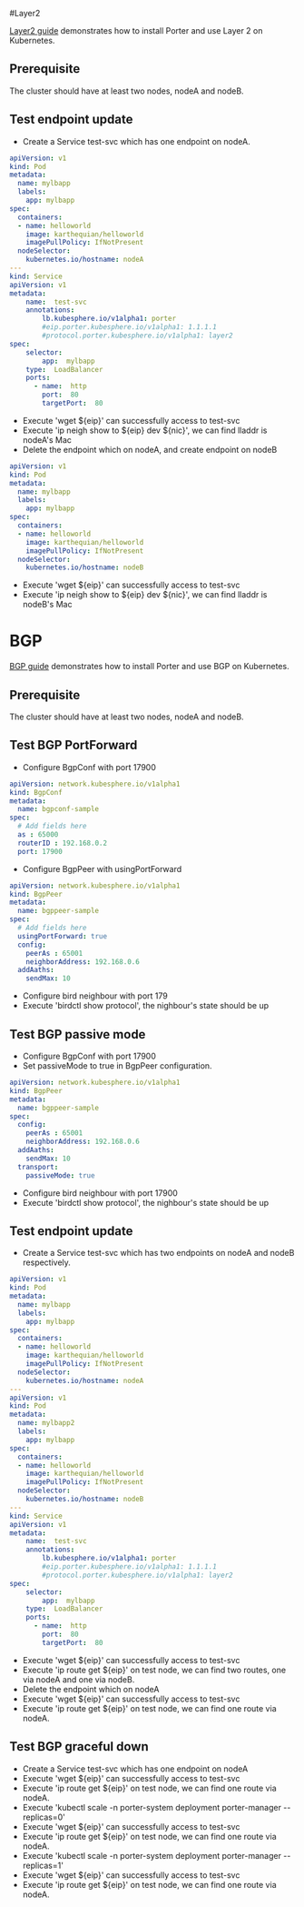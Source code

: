 #Layer2

[Layer2 guide](layer2.md) demonstrates how to install Porter and use Layer 2 on Kubernetes.

## Prerequisite

The cluster should have at least two nodes, nodeA and nodeB.

## Test endpoint update

- Create a Service test-svc which has one endpoint on nodeA.
```yaml
apiVersion: v1
kind: Pod
metadata:
  name: mylbapp
  labels:
    app: mylbapp
spec:
  containers:
  - name: helloworld
    image: karthequian/helloworld
    imagePullPolicy: IfNotPresent
  nodeSelector:
    kubernetes.io/hostname: nodeA
---
kind: Service
apiVersion: v1
metadata:
    name:  test-svc
    annotations:
        lb.kubesphere.io/v1alpha1: porter
        #eip.porter.kubesphere.io/v1alpha1: 1.1.1.1 
        #protocol.porter.kubesphere.io/v1alpha1: layer2 
spec:
    selector:
        app:  mylbapp
    type:  LoadBalancer 
    ports:
      - name:  http
        port:  80
        targetPort:  80
```

- Execute 'wget ${eip}' can successfully access to test-svc
- Execute 'ip neigh  show to ${eip} dev ${nic}', we can find lladdr is nodeA's Mac
- Delete the endpoint which on nodeA, and create endpoint on nodeB
```yaml
apiVersion: v1
kind: Pod
metadata:
  name: mylbapp
  labels:
    app: mylbapp
spec:
  containers:
  - name: helloworld
    image: karthequian/helloworld
    imagePullPolicy: IfNotPresent
  nodeSelector:
    kubernetes.io/hostname: nodeB
```
- Execute 'wget ${eip}' can successfully access to test-svc
- Execute 'ip neigh show to ${eip} dev ${nic}', we can find lladdr is nodeB's Mac

# BGP

[BGP guide](simulate_with_bird.md) demonstrates how to install Porter and use BGP on Kubernetes.

## Prerequisite

The cluster should have at least two nodes, nodeA and nodeB.

## Test BGP PortForward
- Configure BgpConf with port 17900
```yaml
apiVersion: network.kubesphere.io/v1alpha1
kind: BgpConf
metadata:
  name: bgpconf-sample
spec:
  # Add fields here
  as : 65000
  routerID : 192.168.0.2
  port: 17900
```
- Configure BgpPeer with usingPortForward
```yaml
apiVersion: network.kubesphere.io/v1alpha1
kind: BgpPeer
metadata:
  name: bgppeer-sample
spec:
  # Add fields here
  usingPortForward: true
  config:
    peerAs : 65001
    neighborAddress: 192.168.0.6
  addAaths:
    sendMax: 10
```
- Configure bird  neighbour  with port 179
- Execute 'birdctl show protocol', the nighbour's state should be up

## Test BGP passive mode
- Configure BgpConf with port 17900
- Set passiveMode to true in BgpPeer configuration.
```yaml
apiVersion: network.kubesphere.io/v1alpha1
kind: BgpPeer
metadata:
  name: bgppeer-sample
spec:
  config:
    peerAs : 65001
    neighborAddress: 192.168.0.6
  addAaths:
    sendMax: 10
  transport:
    passiveMode: true
```
- Configure bird neighbour with port 17900
- Execute 'birdctl show protocol', the nighbour's state should be up

## Test endpoint update
- Create a Service test-svc which has two endpoints on nodeA and nodeB respectively.
```yaml
apiVersion: v1
kind: Pod
metadata:
  name: mylbapp
  labels:
    app: mylbapp
spec:
  containers:
  - name: helloworld
    image: karthequian/helloworld
    imagePullPolicy: IfNotPresent
  nodeSelector:
    kubernetes.io/hostname: nodeA
---
apiVersion: v1
kind: Pod
metadata:
  name: mylbapp2
  labels:
    app: mylbapp
spec:
  containers:
  - name: helloworld
    image: karthequian/helloworld
    imagePullPolicy: IfNotPresent
  nodeSelector:
    kubernetes.io/hostname: nodeB
---
kind: Service
apiVersion: v1
metadata:
    name:  test-svc
    annotations:
        lb.kubesphere.io/v1alpha1: porter
        #eip.porter.kubesphere.io/v1alpha1: 1.1.1.1 
        #protocol.porter.kubesphere.io/v1alpha1: layer2 
spec:
    selector:
        app:  mylbapp
    type:  LoadBalancer 
    ports:
      - name:  http
        port:  80
        targetPort:  80
```
- Execute 'wget ${eip}' can successfully access to test-svc
- Execute 'ip route get ${eip}' on test node, we can find two routes, one via nodeA and one via nodeB.
- Delete the endpoint which on nodeA
- Execute 'wget ${eip}' can successfully access to test-svc
- Execute 'ip route get ${eip}' on test node, we can find one route via nodeA.

## Test BGP graceful down
- Create a Service test-svc which has one endpoint on nodeA
- Execute 'wget ${eip}' can successfully access to test-svc 
- Execute 'ip route get ${eip}' on test node, we can find one route via nodeA.
- Execute 'kubectl scale -n porter-system deployment porter-manager  --replicas=0'
- Execute 'wget ${eip}' can successfully access to test-svc 
- Execute 'ip route get ${eip}' on test node, we can find one route via nodeA.
- Execute 'kubectl scale -n porter-system deployment porter-manager  --replicas=1'
- Execute 'wget ${eip}' can successfully access to test-svc 
- Execute 'ip route get ${eip}' on test node, we can find one route via nodeA.
